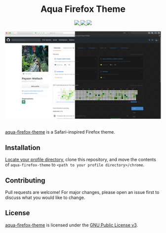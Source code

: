 <div align="center">
  <h1>Aqua Firefox Theme</h1>
  <a href=https://github.com/paysonwallach/aqua-firefox-theme/releases/latest>
    <img src=https://img.shields.io/github/v/release/paysonwallach/aqua-firefox-theme?style=flat-square>
  </a>
  <a href=https://github.com/paysonwallach/aqua-firefox-theme/blob/master/LICENSE>
    <img src=https://img.shields.io/github/license/paysonwallach/aqua-firefox-theme?style=flat-square>
  </a>
  <a href=https://buymeacoffee.com/paysonwallach>
    <img src=https://img.shields.io/badge/donate-Buy%20me%20a%20coffee-yellow?style=flat-square>
  </a>
  <br>
  <br>
  <img src="https://raw.githubusercontent.com/paysonwallach/aqua-firefox-theme/master/screenshots/firefox.png">
  <br>
  <br>
</div>

[aqua-firefox-theme](https://github.com/paysonwallach/aqua-firefox-theme) is a Safari-inspired Firefox theme.

## Installation

[Locate your profile directory](https://support.mozilla.org/en-US/kb/profiles-where-firefox-stores-user-data), clone this repository, and move the contents of `aqua-firefox-theme` to `<path to your profile directory>/chrome`.

## Contributing

Pull requests are welcome! For major changes, please open an issue first to discuss what you would like to change.

## License
[aqua-firefox-theme](https://github.com/paysonwallach/aqua-firefox-theme) is licensed under the [GNU Public License v3](https://github.com/paysonwallach/aqua-firefox-theme/blob/master/LICENSE).
